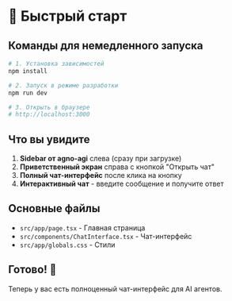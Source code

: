 # 🚀 Быстрый старт

## Команды для немедленного запуска

```bash
# 1. Установка зависимостей
npm install

# 2. Запуск в режиме разработки
npm run dev

# 3. Открыть в браузере
# http://localhost:3000
```

## Что вы увидите

1. **Sidebar от agno-agi** слева (сразу при загрузке)
2. **Приветственный экран** справа с кнопкой "Открыть чат"
3. **Полный чат-интерфейс** после клика на кнопку
4. **Интерактивный чат** - введите сообщение и получите ответ

## Основные файлы

- `src/app/page.tsx` - Главная страница
- `src/components/ChatInterface.tsx` - Чат-интерфейс
- `src/app/globals.css` - Стили

## Готово! 🎉

Теперь у вас есть полноценный чат-интерфейс для AI агентов.
